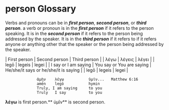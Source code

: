 # person Glossary
Verbs and pronouns can be in ***first person***, ***second person***, or ***third person***.
a verb or pronoun is in the ***first person*** if it refers to the person speaking.
It is in the ***second person*** if it refers to the person being addressed by the speaker.
It is in the ***third person*** if it refers to if it refers anyone or anything other that the speaker or the person being addressed by the speaker.

 

| First person             | Second person             | Third person                           |
| λέγω                     | λέγεις                    | λέγει                                  |
| legō                     | legeis                    | legei                                  |
| I say or I am saying     | You say or You are saying | He/she/it says or  he/she/it is saying |
| legō                     | legeis                    | legei                                  |

                  ἀμὴν    λέγω           ὑμῖν...   Matthew 6:16
                  amēn    legō           hymin
                  Truly, I am saying     to you
                  Truly   I say          to you
                  
**λέγω** is first person.** ὑμῖν** is second person.   
                  
                  
                  

